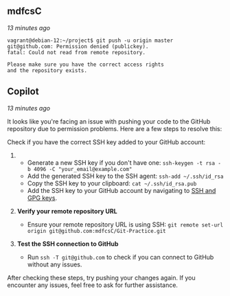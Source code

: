 ## mdfcsC
*13 minutes ago*

```
vagrant@debian-12:~/project$ git push -u origin master
git@github.com: Permission denied (publickey).
fatal: Could not read from remote repository.

Please make sure you have the correct access rights
and the repository exists.
```

## Copilot
*13 minutes ago*

It looks like you're facing an issue with pushing your code to the GitHub repository due to permission problems. Here are a few steps to resolve this:

Check if you have the correct SSH key added to your GitHub account:

1.
	- Generate a new SSH key if you don't have one: `ssh-keygen -t rsa -b 4096 -C "your_email@example.com"`
	- Add the generated SSH key to the SSH agent: `ssh-add ~/.ssh/id_rsa`
	- Copy the SSH key to your clipboard: `cat ~/.ssh/id_rsa.pub`
	- Add the SSH key to your GitHub account by navigating to [SSH and GPG keys](https://github.com/settings/keys).

2. **Verify your remote repository URL**
	- Ensure your remote repository URL is using SSH: `git remote set-url origin git@github.com:mdfcsC/Git-Practice.git`

3. **Test the SSH connection to GitHub**
	- Run `ssh -T git@github.com` to check if you can connect to GitHub without any issues.

After checking these steps, try pushing your changes again. If you encounter any issues, feel free to ask for further assistance.
